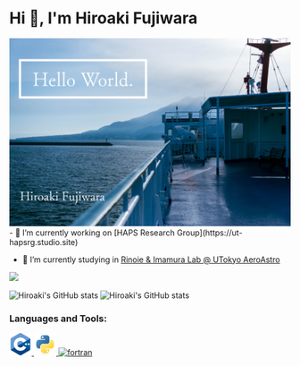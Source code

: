 <h1 align="left">Hi 👋, I'm Hiroaki Fujiwara</h1>

<img width="700px" src = "/images/img_1090.jpg">
- 🔭 I’m currently working on [HAPS Research Group](https://ut-hapsrg.studio.site)

- 👯 I’m currently studying in [Rinoie & Imamura Lab @ UTokyo AeroAstro](http://park.itc.u-tokyo.ac.jp/rinoielab/english/index.html)

![](http://github-profile-summary-cards.vercel.app/api/cards/profile-details?username=HiroWW&theme=nord_dark)

<p align="left">
<img alt="Hiroaki's GitHub stats" height="165px" src="https://github-readme-stats-orpin-ten-38.vercel.app/api?username=HiroWW&count_private=true&show_icons=true&include_all_commits=true&theme=nord" />
<img alt="Hiroaki's GitHub stats" height="165px" src="https://github-readme-stats-orpin-ten-38.vercel.app/api/top-langs/?username=HiroWW&layout=compact&theme=nord" />
</p>

### Languages and Tools:

<a href="https://www.w3schools.com/cpp/" target="_blank" rel="noreferrer"> 
  <img src="https://raw.githubusercontent.com/devicons/devicon/master/icons/cplusplus/cplusplus-original.svg" alt="cplusplus" width="40" height="40"/> 
</a> 
<a href="https://www.python.org" target="_blank" rel="noreferrer"> 
  <img src="https://raw.githubusercontent.com/devicons/devicon/master/icons/python/python-original.svg" alt="python" width="40" height="40"/> 
</a> 
<a href="https:/upload.wikimedia.org" target="_blank" rel="noreferrer">
  <img src="https://upload.wikimedia.org/wikipedia/commons/thumb/b/b8/Fortran_logo.svg/1024px-Fortran_logo.svg.png" alt="fortran" width="40" height="40"/>
</a> 

